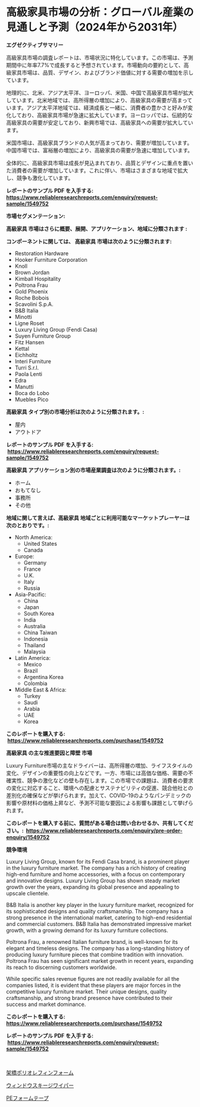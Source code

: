 <p><h1>高級家具市場の分析：グローバル産業の見通しと予測（2024年から2031年）</h1></p><p><strong>エグゼクティブサマリー</strong></p>
<p><p>高級家具市場の調査レポートは、市場状況に特化しています。この市場は、予測期間中に年率7.7%で成長すると予想されています。市場動向の要約として、高級家具市場は、品質、デザイン、およびブランド価値に対する需要の増加を示しています。</p><p>地理的に、北米、アジア太平洋、ヨーロッパ、米国、中国で高級家具市場が拡大しています。北米地域では、高所得層の増加により、高級家具の需要が高まっています。アジア太平洋地域では、経済成長と一緒に、消費者の豊かさと好みが変化しており、高級家具市場が急速に拡大しています。ヨーロッパでは、伝統的な高級家具の需要が安定しており、新興市場では、高級家具への需要が拡大しています。</p><p>米国市場は、高級家具ブランドの人気が高まっており、需要が増加しています。中国市場では、富裕層の増加により、高級家具の需要が急速に増加しています。</p><p>全体的に、高級家具市場は成長が見込まれており、品質とデザインに重点を置いた消費者の需要が増加しています。これに伴い、市場はさまざまな地域で拡大し、競争も激化しています。</p></p>
<p><strong>レポートのサンプル PDF を入手する: <a href="https://www.reliableresearchreports.com/enquiry/request-sample/1549752">https://www.reliableresearchreports.com/enquiry/request-sample/1549752</a></strong></p>
<p><strong>市場セグメンテーション:</strong></p>
<p><strong> 高級家具 市場はさらに概要、展開、アプリケーション、地域に分類されます :</strong></p>
<p><strong>コンポーネントに関しては、 高級家具 市場は次のように分類されます: &nbsp;</strong></p>
<p><ul><li>Restoration Hardware</li><li>Hooker Furniture Corporation</li><li>Knoll</li><li>Brown Jordan</li><li>Kimball Hospitality</li><li>Poltrona Frau</li><li>Gold Phoenix</li><li>Roche Bobois</li><li>Scavolini S.p.A.</li><li>B&B Italia</li><li>Minotti</li><li>Ligne Roset</li><li>Luxury Living Group (Fendi Casa)</li><li>Suyen Furniture Group</li><li>Fitz Hansen</li><li>Kettal</li><li>Eichholtz</li><li>Interi Furniture</li><li>Turri S.r.l.</li><li>Paola Lenti</li><li>Edra</li><li>Manutti</li><li>Boca do Lobo</li><li>Muebles Pico</li></ul></p>
<p><strong> 高級家具 タイプ別の市場分析は次のように分類されます。:</strong></p>
<p><ul><li>屋内</li><li>アウトドア</li></ul></p>
<p><strong>レポートのサンプル PDF を入手する: &nbsp;<a href="https://www.reliableresearchreports.com/enquiry/request-sample/1549752">https://www.reliableresearchreports.com/enquiry/request-sample/1549752</a></strong></p>
<p><strong> 高級家具 アプリケーション別の市場産業調査は次のように分類されます。:</strong></p>
<p><ul><li>ホーム</li><li>おもてなし</li><li>事務所</li><li>その他</li></ul></p>
<p><strong>地域に関して言えば、高級家具 地域ごとに利用可能なマーケットプレーヤーは次のとおりです。:</strong></p>
<p><ul>
    <li>
        North America:
        <ul>
            <li>United States</li>
            <li>Canada</li>
        </ul>
    </li>
    <li>
        Europe:
        <ul>
            <li>Germany</li>
            <li>France</li>
            <li>U.K.</li>
            <li>Italy</li>
            <li>Russia</li>
        </ul>
    </li>
    <li>
        Asia-Pacific:
        <ul>
            <li>China</li>
            <li>Japan</li>
            <li>South Korea</li>
            <li>India</li>
            <li>Australia</li>
            <li>China Taiwan</li>
            <li>Indonesia</li>
            <li>Thailand</li>
            <li>Malaysia</li>
        </ul>
    </li>
    <li>
        Latin America:
        <ul>
            <li>Mexico</li>
            <li>Brazil</li>
            <li>Argentina Korea</li>
            <li>Colombia</li>
        </ul>
    </li>
    <li>
        Middle East & Africa:
        <ul>
            <li>Turkey</li>
            <li>Saudi</li>
            <li>Arabia</li>
            <li>UAE</li>
            <li>Korea</li>
        </ul>
    </li>
    </ul></p>
<p><strong>このレポートを購入する: &nbsp;<a href="https://www.reliableresearchreports.com/purchase/1549752">https://www.reliableresearchreports.com/purchase/1549752</a></strong></p>
<p><strong>高級家具 の主な推進要因と障壁 市場</strong></p>
<p><p>Luxury Furniture市場の主なドライバーは、高所得層の増加、ライフスタイルの変化、デザインの重要性の向上などです。一方、市場には高価な価格、需要の不確実性、競争の激化などの壁も存在します。この市場での課題は、消費者の要求の変化に対応すること、環境への配慮とサステナビリティの促進、競合他社との差別化の確保などが挙げられます。加えて、COVID-19のようなパンデミックの影響や原材料の価格上昇など、予測不可能な要因による影響も課題として挙げられます。</p></p>
<p><strong>このレポートを購入する前に、質問がある場合は問い合わせるか、共有してください。:&nbsp; <a href="https://www.reliableresearchreports.com/enquiry/pre-order-enquiry/1549752">https://www.reliableresearchreports.com/enquiry/pre-order-enquiry/1549752</a></strong></p>
<p><strong>競争環境</strong></p>
<p><p>Luxury Living Group, known for its Fendi Casa brand, is a prominent player in the luxury furniture market. The company has a rich history of creating high-end furniture and home accessories, with a focus on contemporary and innovative designs. Luxury Living Group has shown steady market growth over the years, expanding its global presence and appealing to upscale clientele.</p><p>B&B Italia is another key player in the luxury furniture market, recognized for its sophisticated designs and quality craftsmanship. The company has a strong presence in the international market, catering to high-end residential and commercial customers. B&B Italia has demonstrated impressive market growth, with a growing demand for its luxury furniture collections.</p><p>Poltrona Frau, a renowned Italian furniture brand, is well-known for its elegant and timeless designs. The company has a long-standing history of producing luxury furniture pieces that combine tradition with innovation. Poltrona Frau has seen significant market growth in recent years, expanding its reach to discerning customers worldwide.</p><p>While specific sales revenue figures are not readily available for all the companies listed, it is evident that these players are major forces in the competitive luxury furniture market. Their unique designs, quality craftsmanship, and strong brand presence have contributed to their success and market dominance.</p></p>
<p><strong>このレポートを購入する: &nbsp; <a href="https://www.reliableresearchreports.com/purchase/1549752">https://www.reliableresearchreports.com/purchase/1549752</a></strong></p>
<p><strong>レポートのサンプル PDF を入手する: &nbsp;<a href="https://www.reliableresearchreports.com/enquiry/request-sample/1549752">https://www.reliableresearchreports.com/enquiry/request-sample/1549752</a></strong><strong></strong></p>
<p>&nbsp;</p>
<p><p><a href="https://github.com/laurenreichert/Market-Research-Report-List-1/blob/main/979912616944.md">架橋ポリオレフィンフォーム</a></p><p><a href="https://medium.com/@peterpatel626/%E7%AA%93%E7%94%A8%E3%82%B9%E3%82%AF%E3%82%A4%E3%83%BC%E3%82%B8%E3%83%BC%E3%83%AF%E3%82%A4%E3%83%91%E3%83%BC%E5%B8%82%E5%A0%B4%E3%81%AF-%E5%B8%82%E5%A0%B4%E3%82%B7%E3%82%A7%E3%82%A2-%E3%82%B5%E3%82%A4%E3%82%BA-%E3%81%8A%E3%82%88%E3%81%B32031%E5%B9%B4%E3%81%BE%E3%81%A7%E3%81%AE%E4%BA%88%E6%B8%AC%E3%81%AB%E7%84%A6%E7%82%B9%E3%82%92%E5%BD%93%E3%81%A6%E3%81%A6%E3%81%84%E3%81%BE%E3%81%99-0ec447b5b201">ウィンドウスキージワイパー</a></p><p><a href="https://github.com/RodHoppe07/Market-Research-Report-List-1/blob/main/445895916945.md">PEフォームテープ</a></p></p>
